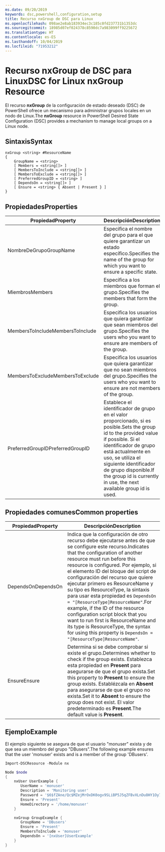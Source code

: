 ```yaml
---
ms.date: 09/20/2019
keywords: dsc,powershell,configuration,setup
title: Recurso nxGroup de DSC para Linux
ms.openlocfilehash: 098ae2e8ab183934ec3c185c0fd237731b1353dc
ms.sourcegitcommit: 18985d07ef024378c8590dc7a983099ff9225672
ms.translationtype: HT
ms.contentlocale: es-ES
ms.lasthandoff: 10/04/2019
ms.locfileid: "71953212"
---
```

# <a name="dsc-for-linux-nxgroup-resource"></a><span data-ttu-id="c6a93-103">Recurso nxGroup de DSC para Linux</span><span class="sxs-lookup"><span data-stu-id="c6a93-103">DSC for Linux nxGroup Resource</span></span>

<span data-ttu-id="c6a93-104">El recurso **nxGroup** de la configuración de estado deseado (DSC) de PowerShell ofrece un mecanismo para administrar grupos locales en un nodo de Linux.</span><span class="sxs-lookup"><span data-stu-id="c6a93-104">The **nxGroup** resource in PowerShell Desired State Configuration (DSC) provides a mechanism to manage local groups on a Linux node.</span></span>

## <a name="syntax"></a><span data-ttu-id="c6a93-105">Sintaxis</span><span class="sxs-lookup"><span data-stu-id="c6a93-105">Syntax</span></span>

```Syntax
nxGroup <string> #ResourceName
{
    GroupName = <string>
    [ Members = <string[]> ]
    [ MembersToInclude = <string[]> ]
    [ MembersToExclude = <string[]> ]
    [ PreferredGroupID = <string> ]
    [ DependsOn = <string[]> ]
    [ Ensure = <string> { Absent | Present } ]
}
```

## <a name="properties"></a><span data-ttu-id="c6a93-106">Propiedades</span><span class="sxs-lookup"><span data-stu-id="c6a93-106">Properties</span></span>

|<span data-ttu-id="c6a93-107">Propiedad</span><span class="sxs-lookup"><span data-stu-id="c6a93-107">Property</span></span> |<span data-ttu-id="c6a93-108">Descripción</span><span class="sxs-lookup"><span data-stu-id="c6a93-108">Description</span></span> |
|---|---|
|<span data-ttu-id="c6a93-109">NombreDeGrupo</span><span class="sxs-lookup"><span data-stu-id="c6a93-109">GroupName</span></span> |<span data-ttu-id="c6a93-110">Especifica el nombre del grupo para el que quiere garantizar un estado específico.</span><span class="sxs-lookup"><span data-stu-id="c6a93-110">Specifies the name of the group for which you want to ensure a specific state.</span></span> |
|<span data-ttu-id="c6a93-111">Miembros</span><span class="sxs-lookup"><span data-stu-id="c6a93-111">Members</span></span> |<span data-ttu-id="c6a93-112">Especifica a los miembros que forman el grupo.</span><span class="sxs-lookup"><span data-stu-id="c6a93-112">Specifies the members that form the group.</span></span> |
|<span data-ttu-id="c6a93-113">MembersToInclude</span><span class="sxs-lookup"><span data-stu-id="c6a93-113">MembersToInclude</span></span> |<span data-ttu-id="c6a93-114">Especifica los usuarios que quiera garantizar que sean miembros del grupo.</span><span class="sxs-lookup"><span data-stu-id="c6a93-114">Specifies the users who you want to ensure are members of the group.</span></span> |
|<span data-ttu-id="c6a93-115">MembersToExclude</span><span class="sxs-lookup"><span data-stu-id="c6a93-115">MembersToExclude</span></span> |<span data-ttu-id="c6a93-116">Especifica los usuarios que quiera garantizar que no sean miembros del grupo.</span><span class="sxs-lookup"><span data-stu-id="c6a93-116">Specifies the users who you want to ensure are not members of the group.</span></span> |
|<span data-ttu-id="c6a93-117">PreferredGroupID</span><span class="sxs-lookup"><span data-stu-id="c6a93-117">PreferredGroupID</span></span> |<span data-ttu-id="c6a93-118">Establece el identificador de grupo en el valor proporcionado, si es posible.</span><span class="sxs-lookup"><span data-stu-id="c6a93-118">Sets the group id to the provided value if possible.</span></span> <span data-ttu-id="c6a93-119">Si el identificador de grupo está actualmente en uso, se utiliza el siguiente identificador de grupo disponible.</span><span class="sxs-lookup"><span data-stu-id="c6a93-119">If the group id is currently in use, the next available group id is used.</span></span> |

## <a name="common-properties"></a><span data-ttu-id="c6a93-120">Propiedades comunes</span><span class="sxs-lookup"><span data-stu-id="c6a93-120">Common properties</span></span>

|<span data-ttu-id="c6a93-121">Propiedad</span><span class="sxs-lookup"><span data-stu-id="c6a93-121">Property</span></span> |<span data-ttu-id="c6a93-122">Descripción</span><span class="sxs-lookup"><span data-stu-id="c6a93-122">Description</span></span> |
|---|---|
|<span data-ttu-id="c6a93-123">DependsOn</span><span class="sxs-lookup"><span data-stu-id="c6a93-123">DependsOn</span></span> |<span data-ttu-id="c6a93-124">Indica que la configuración de otro recurso debe ejecutarse antes de que se configure este recurso.</span><span class="sxs-lookup"><span data-stu-id="c6a93-124">Indicates that the configuration of another resource must run before this resource is configured.</span></span> <span data-ttu-id="c6a93-125">Por ejemplo, si el elemento ID del bloque del script de configuración del recurso que quiere ejecutar primero es ResourceName y su tipo es ResourceType, la sintaxis para usar esta propiedad es `DependsOn = "[ResourceType]ResourceName"`.</span><span class="sxs-lookup"><span data-stu-id="c6a93-125">For example, if the ID of the resource configuration script block that you want to run first is ResourceName and its type is ResourceType, the syntax for using this property is `DependsOn = "[ResourceType]ResourceName"`.</span></span> |
|<span data-ttu-id="c6a93-126">Ensure</span><span class="sxs-lookup"><span data-stu-id="c6a93-126">Ensure</span></span> |<span data-ttu-id="c6a93-127">Determina si se debe comprobar si existe el grupo.</span><span class="sxs-lookup"><span data-stu-id="c6a93-127">Determines whether to check if the group exists.</span></span> <span data-ttu-id="c6a93-128">Establezca esta propiedad en **Present** para asegurarse de que el grupo exista.</span><span class="sxs-lookup"><span data-stu-id="c6a93-128">Set this property to **Present** to ensure the group exists.</span></span> <span data-ttu-id="c6a93-129">Establézcala en **Absent** para asegurarse de que el grupo no exista.</span><span class="sxs-lookup"><span data-stu-id="c6a93-129">Set it to **Absent** to ensure the group does not exist.</span></span> <span data-ttu-id="c6a93-130">El valor predeterminado es **Present**.</span><span class="sxs-lookup"><span data-stu-id="c6a93-130">The default value is **Present**.</span></span> |

## <a name="example"></a><span data-ttu-id="c6a93-131">Ejemplo</span><span class="sxs-lookup"><span data-stu-id="c6a93-131">Example</span></span>

<span data-ttu-id="c6a93-132">El ejemplo siguiente se asegura de que el usuario "monuser" exista y de que sea un miembro del grupo "DBusers".</span><span class="sxs-lookup"><span data-stu-id="c6a93-132">The following example ensures that the user 'monuser' exists and is a member of the group 'DBusers'.</span></span>

```powershell
Import-DSCResource -Module nx

Node $node
{
    nxUser UserExample {
       UserName = 'monuser'
       Description = 'Monitoring user'
       Password = '$6$fZAne/Qc$MZejMrOxDK0ogv9SLiBP5J5qZFBvXLnDu8HY1Oy7ycX.Y3C7mGPUfeQy3A82ev3zIabhDQnj2ayeuGn02CqE/0'
       Ensure = 'Present'
       HomeDirectory = '/home/monuser'
    }

    nxGroup GroupExample {
       GroupName = 'DBusers'
       Ensure = 'Present'
       MembersToInclude = 'monuser'
       DependsOn = '[nxUser]UserExample'
    }
}
```